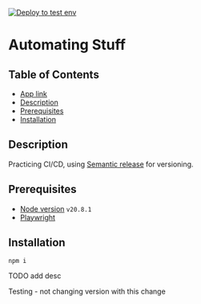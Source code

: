 [![Deploy to test env](https://github.com/nikolajovancevic/automating-stuff/actions/workflows/deploy.yml/badge.svg?branch=develop&event=push)](https://github.com/nikolajovancevic/automating-stuff/actions/workflows/deploy.yml)

# Automating Stuff

## Table of Contents

- [App link](https://nikolajovancevic.github.io/automating-stuff/)
- [Description](#description)
- [Prerequisites](#prerequisites)
- [Installation](#installation)

## Description

Practicing CI/CD, using [Semantic release](https://semantic-release.gitbook.io/semantic-release) for versioning.

## Prerequisites

- [Node version](https://www.digitalocean.com/community/tutorials/how-to-install-node-js-on-ubuntu-22-04)
  `v20.8.1`
- [Playwright](https://playwright.dev/docs/intro)

## Installation

```
npm i
```

TODO add desc

Testing - not changing version with this change
